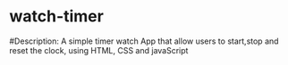 # watch-timer

#Description: A simple timer watch App that allow users to start,stop and reset the clock, using HTML, CSS and javaScript
